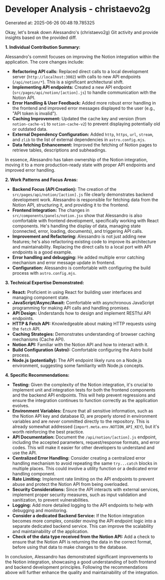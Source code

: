 # Developer Analysis - christaevo2g
Generated at: 2025-06-26 00:48:19.785325

Okay, let's break down Alessandro's (christaevo2g) Git activity and provide insights based on the provided diff.

**1. Individual Contribution Summary:**

Alessandro's commit focuses on improving the Notion integration within the application.  The core changes include:

*   **Refactoring API calls:**  Replaced direct calls to a local development server (`http://localhost:3002`) with calls to new API endpoints (`/api/notion/*`). This is a significant architectural shift.
*   **Implementing API endpoints:**  Created a new API endpoint (`src/pages/api/notion/[action].js`) to handle communication with the Notion API.
*   **Error Handling & User Feedback:** Added more robust error handling in the frontend and improved error messages displayed to the user (e.g., "API token is invalid").
*   **Caching Improvement:** Updated the cache key and version (from `notion-cache-v1` to `notion-cache-v2`) to prevent displaying potentially old or outdated data.
*   **External Dependency Configuration:** Added `http`, `https`, `url`, `stream`, and `zlib` to the list of external dependencies in `astro.config.mjs`.
*   **Data fetching Enhancement:** Improved the fetching of Notion pages to retrieve tables, descriptions and subheadings.

In essence, Alessandro has taken ownership of the Notion integration, moving it to a more production-ready state with proper API endpoints and improved error handling.

**2. Work Patterns and Focus Areas:**

*   **Backend Focus (API Creation):** The creation of the `src/pages/api/notion/[action].js` file clearly demonstrates backend development work. Alessandro is responsible for fetching data from the Notion API, structuring it, and providing it to the frontend.
*   **Frontend Integration:**  The changes in `src/components/panels/notion.jsx` show that Alessandro is also comfortable with frontend development, specifically working with React components.  He's handling the display of data, managing state (connected, error, loading, documents), and triggering API calls.
*   **Improvement and Refactoring:** Alessandro is not just adding new features; he's also refactoring existing code to improve its architecture and maintainability. Replacing the direct calls to a local port with API endpoints is a good example.
*   **Error handling and debugging:** He added multiple error catching mechanism and error message update in frontend.
*   **Configuration:** Alessandro is comfortable with configuring the build process with `astro.config.mjs`.

**3. Technical Expertise Demonstrated:**

*   **React:**  Proficient in using React for building user interfaces and managing component state.
*   **JavaScript/Async/Await:**  Comfortable with asynchronous JavaScript programming for making API calls and handling promises.
*   **API Design:** Understands how to design and implement RESTful API endpoints.
*   **HTTP & Fetch API:**  Knowledgeable about making HTTP requests using the `fetch` API.
*   **Caching Strategies:** Demonstrates understanding of browser caching mechanisms (Cache API).
*   **Notion API:** Familiar with the Notion API and how to interact with it.
*   **Build Configuration (Astro):** Comfortable configuring the Astro build process.
*   **Node.js (potentially):**  The API endpoint likely runs on a Node.js environment, suggesting some familiarity with Node.js concepts.

**4. Specific Recommendations:**

*   **Testing:**  Given the complexity of the Notion integration, it's crucial to implement unit and integration tests for both the frontend components and the backend API endpoints.  This will help prevent regressions and ensure the integration continues to function correctly as the application evolves.
*   **Environment Variables:**  Ensure that all sensitive information, such as the Notion API key and database ID, are properly stored in environment variables and are *never* committed directly to the repository.  This is already somewhat addressed (`import.meta.env.NOTION_API_KEY`), but it's worth reinforcing the best practice.
*   **API Documentation:**  Document the `/api/notion/[action].js` endpoint, including the accepted parameters, request/response formats, and error codes. This will make it easier for other developers to understand and use the API.
*   **Centralized Error Handling:** Consider creating a centralized error handling mechanism to avoid repeating the same `try...catch` blocks in multiple places.  This could involve a utility function or a dedicated error handling component.
*   **Rate Limiting:** Implement rate limiting on the API endpoints to prevent abuse and protect the Notion API from being overloaded.
*   **Security Considerations:** Since the API interacts with external services, implement proper security measures, such as input validation and sanitization, to prevent vulnerabilities.
*   **Logging:** Add more detailed logging to the API endpoints to help with debugging and monitoring.
*   **Consider a dedicated Backend Service:** If the Notion integration becomes more complex, consider moving the API endpoint logic into a separate dedicated backend service. This can improve the scalability and maintainability of the application.
*    **Check of the data type received from the Notion API:** Add a check to ensure that the Notion API is returning the data in the correct format, before using that data to make changes to the database.

In conclusion, Alessandro has demonstrated significant improvements to the Notion integration, showcasing a good understanding of both frontend and backend development principles. Following the recommendations above will further enhance the quality and maintainability of the integration.
